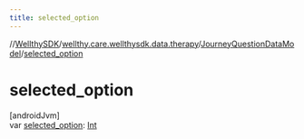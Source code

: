 ```yaml
---
title: selected_option
---
```

//[WellthySDK](../../../index.html)/[wellthy.care.wellthysdk.data.therapy](../index.html)/[JourneyQuestionDataModel](index.html)/[selected_option](selected_option.html)



# selected_option



[androidJvm]\
var [selected_option](selected_option.html): [Int](https://kotlinlang.org/api/latest/jvm/stdlib/kotlin/-int/index.html)




